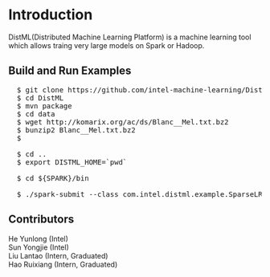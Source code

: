 Introduction
=================
  DistML(Distributed Machine Learning Platform) is a machine learning tool which allows traing very large models on Spark or Hadoop.

Build and Run Examples
-----------------
<pre>
  $ git clone https://github.com/intel-machine-learning/DistML.git
  $ cd DistML
  $ mvn package
  $ cd data
  $ wget http://komarix.org/ac/ds/Blanc__Mel.txt.bz2
  $ bunzip2 Blanc__Mel.txt.bz2
  $ <copy Blanc__Mel.txt to hdfs> 

  $ cd ..
  $ export DISTML_HOME=`pwd`

  $ cd ${SPARK}/bin<br>
  $ ./spark-submit --class com.intel.distml.example.SparseLR --master yarn://dl-s1:8088 ${DISTML_HOME}/target/distml-0.2.jar --dim 2000000000 --maxIterations 10 hdfs://dl-s1:9000/data/lr/Blanc-Mel.txt
</pre>

Contributors
-----------------
  He Yunlong (Intel)<br>
  Sun Yongjie (Intel)<br>
  Liu Lantao (Intern, Graduated)<br>
  Hao Ruixiang (Intern, Graduated)<br>
